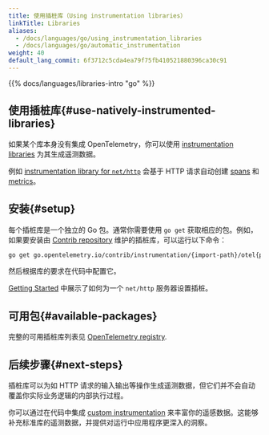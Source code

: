 ```yaml
---
title: 使用插桩库（Using instrumentation libraries）
linkTitle: Libraries
aliases:
  - /docs/languages/go/using_instrumentation_libraries
  - /docs/languages/go/automatic_instrumentation
weight: 40
default_lang_commit: 6f3712c5cda4ea79f75fb410521880396ca30c91
---
```


{{% docs/languages/libraries-intro "go" %}}

## 使用插桩库{#use-natively-instrumented-libraries}

如果某个库本身没有集成 OpenTelemetry，你可以使用
[instrumentation libraries](/docs/specs/otel/glossary/#instrumentation-library)
为其生成遥测数据。

例如
[instrumentation library for `net/http`](https://pkg.go.dev/go.opentelemetry.io/contrib/instrumentation/net/http/otelhttp)
会基于 HTTP 请求自动创建 [spans](/docs/concepts/signals/traces/#spans) 和
[metrics](/docs/concepts/signals/metrics/)。

## 安装{#setup}

每个插桩库是一个独立的 Go 包。通常你需要使用 `go get` 获取相应的包。例如，如果要安装由
[Contrib repository](https://github.com/open-telemetry/opentelemetry-go-contrib)
维护的插桩库，可以运行以下命令：

```sh
go get go.opentelemetry.io/contrib/instrumentation/{import-path}/otel{package-name}
```

然后根据库的要求在代码中配置它。

[Getting Started](../getting-started/) 中展示了如何为一个 `net/http` 服务器设置插桩。

## 可用包{#available-packages}

完整的可用插桩库列表见
[OpenTelemetry registry](/ecosystem/registry/?language=go&component=instrumentation).

## 后续步骤{#next-steps}

插桩库可以为如 HTTP 请求的输入输出等操作生成遥测数据，但它们并不会自动覆盖你实际业务逻辑的内部执行过程。

你可以通过在代码中集成
[custom instrumentation](../instrumentation/) 来丰富你的遥感数据。这能够补充标准库的遥测数据，并提供对运行中应用程序更深入的洞察。
